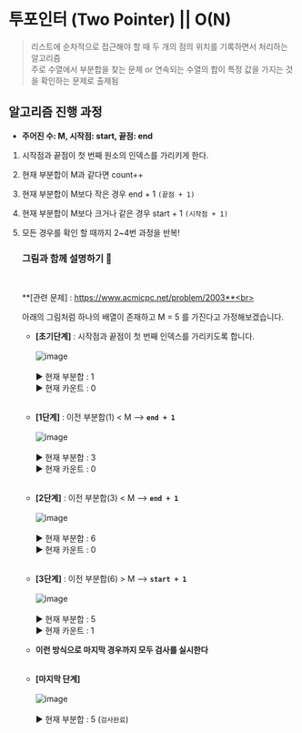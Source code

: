 # 투포인터 (Two Pointer) || O(N)

> 리스트에 순차적으로 접근해야 할 때 두 개의 점의 위치를 기록하면서 처리하는 알고리즘 <br>
> 주로 수열에서 부분합을 찾는 문제 or 연속되는 수열의 합이 특정 값을 가지는 것을 확인하는 문제로 출제됨

## 알고리즘 진행 과정

- <b>주어진 수: M, 시작점: start, 끝점: end </b><br>

1. 시작점과 끝점이 첫 번째 원소의 인덱스를 가리키게 한다.
2. 현재 부분합이 M과 같다면 count++
3. 현재 부분합이 M보다 작은 경우 end + 1 `(끝점 + 1)`
4. 현재 부분합이 M보다 크거나 같은 경우 start + 1 `(시작점 + 1)`
5. 모든 경우를 확인 할 때까지 2~4번 과정을 반복!

   ### 그림과 함께 설명하기 🌄

   <br>

   **[관련 문제] : https://www.acmicpc.net/problem/2003**<br>

   아래의 그림처럼 하나의 배열이 존재하고 M = 5 를 가진다고 가정해보겠습니다. <br>

   - **[초기단계]** : 시작점과 끝점이 첫 번째 인덱스를 가리키도록 합니다. <br><br>
     ![image](https://github.com/ehdals9412/TIL-TodayILearned/blob/38d3f973a8bdc64de184f4fb9e52c0ac3b579a3a/image/1%EB%B2%88.png) <br><br>
     ▶︎ 현재 부분합 : 1 <br>
     ▶︎ 현재 카운트 : 0 <br><br>

   - **[1단계]** : 이전 부분합(1) < M --> **`end + 1`** <br><br>
     ![image](https://github.com/ehdals9412/TIL-TodayILearned/blob/38d3f973a8bdc64de184f4fb9e52c0ac3b579a3a/image/2%EB%B2%88.png) <br><br>
     ▶︎ 현재 부분합 : 3 <br>
     ▶︎ 현재 카운트 : 0 <br><br>

   - **[2단계]** : 이전 부분합(3) < M --> **`end + 1`** <br><br>
     ![image](https://github.com/ehdals9412/TIL-TodayILearned/blob/38d3f973a8bdc64de184f4fb9e52c0ac3b579a3a/image/3%EB%B2%88.png) <br><br>
     ▶︎ 현재 부분합 : 6 <br>
     ▶︎ 현재 카운트 : 0 <br><br>

   - **[3단계]** : 이전 부분합(6) > M --> **`start + 1`** <br><br>
     ![image](https://github.com/ehdals9412/TIL-TodayILearned/blob/38d3f973a8bdc64de184f4fb9e52c0ac3b579a3a/image/4%EB%B2%88.png) <br><br>
     ▶︎ 현재 부분합 : 5 <br>
     ▶︎ 현재 카운트 : 1 <br>
   - **이런 방식으로 마지막 경우까지 모두 검사를 실시한다** <br><br>

   - **[마지막 단계]** <br><br>
     ![image](https://github.com/ehdals9412/TIL-TodayILearned/blob/38d3f973a8bdc64de184f4fb9e52c0ac3b579a3a/image/5%EB%B2%88.png) <br><br>
     ▶︎ 현재 부분합 : 5 (`검사완료`) <br>
